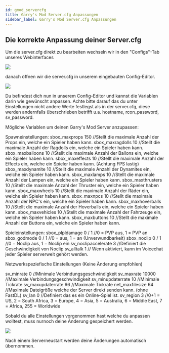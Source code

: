 ```yaml
---
id: gmod_servercfg
title: Garry's Mod Server.cfg Anpassungen
sidebar_label: Garry's Mod Server.cfg Anpassungen
---
```


## Die korrekte Anpassung deiner Server.cfg

Um die server.cfg direkt zu bearbeiten wechseln wir in den "Configs"-Tab unseres Webinterfaces

![](https://screensaver01.zap-hosting.com/index.php/s/qeERFtRM2EJnJ6G/preview)

danach öffnen wir die server.cfg in unserem eingebauten Config-Editor.

![](https://screensaver01.zap-hosting.com/index.php/s/qJMDXjHP6jbZAsq/preview)

Du befindest dich nun in unserem Config-Editor und kannst die Variablen darin wie gewünscht anpassen. Achte bitte darauf das du unter Einstellungen nicht andere Werte festlegst als in der server.cfg, diese werden andernfalls überschrieben betrifft u.a. hostname, rcon_password, sv_password.

Mögliche Variablen um deinen Garry's Mod Server anzupassen:

Spawneinstellungen:
sbox_maxprops 150		//Stellt die maximale Anzahl der Props ein, welche ein Spieler haben kann.
sbox_maxragdolls 10		//Stellt die maximale Anzahl der Ragdolls ein, welche ein Spieler haben kann.
sbox_maxballoons 10		//Stellt die maximale Anzahl der Ballons ein, welche ein Spieler haben kann.
sbox_maxeffects 10		//Stellt die maximale Anzahl der Effects ein, welche ein Spieler haben kann. (Achtung FPS lastig)
sbox_maxdynamite 10		//Stellt die maximale Anzahl der Dynamites ein, welche ein Spieler haben kann.
sbox_maxlamps 10		//Stellt die maximale Anzahl der Lampen ein, welche ein Spieler haben kann.
sbox_maxthrusters 10	//Stellt die maximale Anzahl der Thruster ein, welche ein Spieler haben kann.
sbox_maxwheels 10		//Stellt die maximale Anzahl der Räder ein, welche ein Spieler haben kann.
sbox_maxnpcs 10			//Stellt die maximale Anzahl der NPC's ein, welche ein Spieler haben kann.
sbox_maxhoverballs 10	//Stellt die maximale Anzahl der Hoverballs ein, welche ein Spieler haben kann.
sbox_maxvehicles 10		//Stellt die maximale Anzahl der Fahrzeuge ein, welche ein Spieler haben kann.
sbox_maxbuttons 10		//Stellt die maximale Anzahl der Buttons ein, welche ein Spieler haben kann.

Spieleinstellungen:
sbox_plpldamage 0 / 1	//0 = PVP aus, 1 = PVP an
sbox_godmode	0 / 1	//0 = aus, 1 = an (Unverwundbarkeit)
sbox_noclip		0 / 1	//0 = Noclip aus, 1 = Noclip ein
sv_noclipaccelerate 3	//Definiert die Geschwindigkeit von Noclip
sv_alltalk 1			// Wenn aktiviert, kann im Voicechat jeder Spieler serverweit gehört werden.

Netzwerkspeziefische Einstellungen (Keine Änderung empfohlen)

sv_minrate 0			//Minimale Verbindungsgeschwindigkeit
sv_maxrate 10000		//Maximale Verbindungsgeschwindigkeit
sv_minupdaterrate 10	//Minimale Tickrate
sv_maxupdaterrate 66	//Maximale Tickrate
net_maxfilesize	64		//Maximale Dateigröße welche der Server direkt senden kann. (ohne FastDL)
sv_lan 0				//Definiert das es ein Online-Spiel ist.
sv_region 3				//0+1 = US, 2 = South Africa, 3 = Europe, 4 = Asia, 5 = Australia, 6 = Middle East, 7 = Africa, 255 = Worldwide

Sobald du alle Einstellungen vorgenommen hast welche du anpassen wolltest, muss nurnoch deine Änderung gespeichert werden.

![](https://screensaver01.zap-hosting.com/index.php/s/D4AK8RTQ3iADL64/preview)

Nach einem Serverneustart werden deine Änderungen automatisch übernommen.
